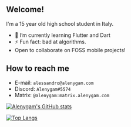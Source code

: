 ## Welcome!

I'm a 15 year old high school student in Italy.

- 🌱 I’m currently learning Flutter and Dart
- ⚡ Fun fact: bad at algorithms.
- Open to collaborate on FOSS mobile projects!

## How to reach me

- E-mail: `alessandro@alenygam.com`
- Discord: `Alenygam#5574`
- Matrix: `@alenygam:matrix.alenygam.com`

[![Alenygam's GitHub stats](https://github-readme-stats.vercel.app/api?username=Alenygam&show_icons=true&theme=solarized-dark)](https://github.com/Alenygam)

[![Top Langs](https://github-readme-stats.vercel.app/api/top-langs/?username=Alenygam&layout=compact&theme=solarized-dark)](https://github.com/Alenygam)
